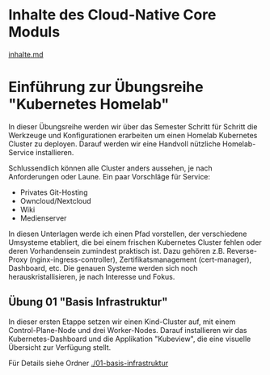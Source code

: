 # Inhalte des Cloud-Native Core Moduls

[inhalte.md](./inhalte.md)

# Einführung zur Übungsreihe "Kubernetes Homelab"

In dieser Übungsreihe werden wir über das Semester Schritt für Schritt die Werkzeuge und Konfigurationen erarbeiten um einen Homelab Kubernetes Cluster zu deployen. Darauf werden wir eine Handvoll nützliche Homelab-Service installieren. 

Schlussendlich können alle Cluster anders aussehen, je nach Anforderungen oder Laune. Ein paar Vorschläge für Service:

- Privates Git-Hosting
- Owncloud/Nextcloud
- Wiki
- Medienserver

In diesen Unterlagen werde ich einen Pfad vorstellen, der verschiedene Umsysteme etabliert, die bei einem frischen Kubernetes Cluster fehlen oder deren Vorhandensein zumindest praktisch ist. Dazu gehören z.B. Reverse-Proxy (nginx-ingress-controller), Zertifikatsmanagement (cert-manager), Dashboard, etc. Die genauen Systeme werden sich noch herauskristallisieren, je nach Interesse und Fokus.

## Übung 01 "Basis Infrastruktur"

In dieser ersten Etappe setzen wir einen Kind-Cluster auf, mit einem Control-Plane-Node und drei Worker-Nodes. Darauf installieren wir das Kubernetes-Dashboard und die Applikation "Kubeview", die eine visuelle Übersicht zur Verfügung stellt.

Für Details siehe Ordner [./01-basis-infrastruktur](./01-basis-infrastruktur/README.md)
